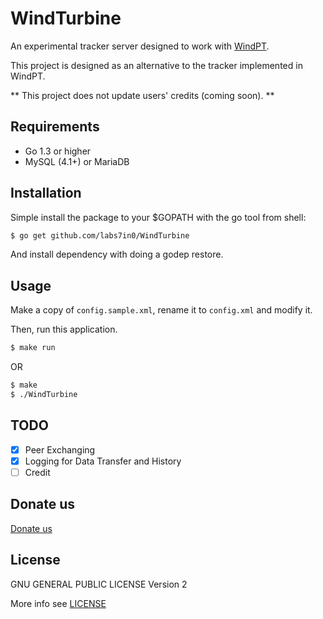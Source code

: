 WindTurbine
======

An experimental tracker server designed to work with [WindPT](https://github.com/labs7in0/WindPT).

This project is designed as an alternative to the tracker implemented in WindPT.

** This project does not update users' credits (coming soon). **

## Requirements

 * Go 1.3 or higher
 * MySQL (4.1+) or MariaDB

## Installation

Simple install the package to your $GOPATH with the go tool from shell:

```bash
$ go get github.com/labs7in0/WindTurbine
```

And install dependency with doing a godep restore.

## Usage

Make a copy of `config.sample.xml`, rename it to `config.xml` and modify it.

Then, run this application.

```bash
$ make run
```

OR

```bash
$ make
$ ./WindTurbine
```

## TODO

* [x] Peer Exchanging
* [x] Logging for Data Transfer and History
* [ ] Credit

## Donate us

[Donate us](https://7in0.me/#donate)

## License

GNU GENERAL PUBLIC LICENSE Version 2

More info see [LICENSE](LICENSE)

